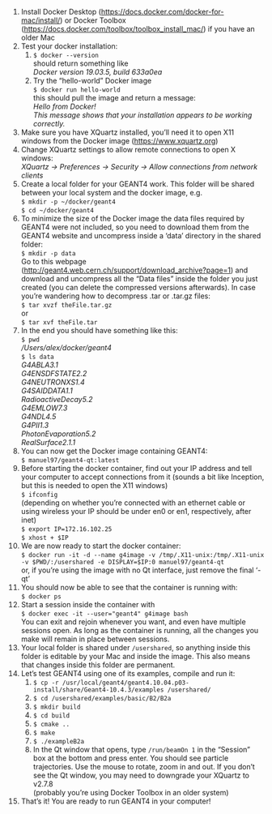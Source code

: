 1. Install Docker Desktop (https://docs.docker.com/docker-for-mac/install/) or Docker Toolbox (https://docs.docker.com/toolbox/toolbox_install_mac/) if you have an older Mac
2. Test your docker installation:
    1. `$ docker --version`<br>
    should return something like <br>
    _Docker version 19.03.5, build 633a0ea_
    2. Try the “hello-world” Docker image <br>
    `$ docker run hello-world` <br>
    this should pull the image and return a message: <br>
    _Hello from Docker!_ <br>
    _This message shows that your installation appears to be working correctly._
3. Make sure you have XQuartz installed, you’ll need it to open X11 windows from the Docker image (https://www.xquartz.org)
4. Change XQuartz settings to allow remote connections to open X windows: <br>
    _XQuartz -> Preferences -> Security -> Allow connections from network clients_
5. Create a local folder for your GEANT4 work. This folder will be shared between your local system and the docker image, e.g. <br>
    `$ mkdir -p ~/docker/geant4` <br>
    `$ cd ~/docker/geant4`
6. To minimize the size of the Docker image the data files required by GEANT4 were not included, so you need to download them from the GEANT4 website and uncompress inside a ‘data’ directory in the shared folder: <br>
    `$ mkdir -p data` <br>
    Go to this webpage (http://geant4.web.cern.ch/support/download_archive?page=1) and download and uncompress all the “Data files” inside the folder you just created (you can delete the compressed versions afterwards). In case you’re wandering how to decompress .tar or .tar.gz files: <br>
    `$ tar xvzf theFile.tar.gz` <br>
    or <br>
    `$ tar xvf theFile.tar`
7. In the end you should have something like this: <br>
    `$ pwd` <br>
    _/Users/alex/docker/geant4_ <br>
    `$ ls data` <br>
    _G4ABLA3.1 <br>
    G4ENSDFSTATE2.2 <br>
    G4NEUTRONXS1.4 <br>
    G4SAIDDATA1.1 <br>
    RadioactiveDecay5.2 <br>
    G4EMLOW7.3 <br>
    G4NDL4.5 <br>
    G4PII1.3 <br>
    PhotonEvaporation5.2 <br>
    RealSurface2.1.1_ <br>
8. You can now get the Docker image containing GEANT4: <br>
    `$ manuel97/geant4-qt:latest` <br>
9. Before starting the docker container, find out your IP address and tell your computer to accept connections from it (sounds a bit like Inception, but this is needed to open the X11 windows) <br>
    `$ ifconfig`<br>
    (depending on whether you’re connected with an ethernet cable or using wireless your IP should be under en0 or en1, respectively, after inet) <br>
    `$ export IP=172.16.102.25` <br>
    `$ xhost + $IP`
10. We are now ready to start the docker container: <br>
    `$ docker run -it -d --name g4image -v /tmp/.X11-unix:/tmp/.X11-unix -v $PWD/:/usershared -e DISPLAY=$IP:0 manuel97/geant4-qt` <br>
    or, if you’re using the image with no Qt interface, just remove the final ‘-qt’
11. You should now be able to see that the container is running with: <br>
    `$ docker ps`
12. Start a session inside the container with <br>
    `$ docker exec -it --user="geant4" g4image bash` <br>
    You can exit and rejoin whenever you want, and even have multiple sessions open. As long as the container is running, all the changes you make will remain in place between sessions.
13. Your local folder is shared under `/usershared`, so anything inside this folder is editable by your Mac and inside the image. This also means that changes inside this folder are permanent.
14. Let’s test GEANT4 using one of its examples, compile and run it: <br>
    1. `$ cp -r /usr/local/geant4/geant4.10.04.p03-install/share/Geant4-10.4.3/examples /usershared/`
    2. `$ cd /usershared/examples/basic/B2/B2a`
    3. `$ mkdir build`
    4. `$ cd build`
    5. `$ cmake ..`
    6. `$ make`
    7. `$ ./exampleB2a`
    8. In the Qt window that opens, type `/run/beamOn 1` in the “Session” box at the bottom and press enter. You should see particle trajectories. Use the mouse to rotate, zoom in and out.
    If you don’t see the Qt window, you may need to downgrade your XQuartz to v2.7.8 <br>
    (probably you’re using Docker Toolbox in an older system)
15. That’s it! You are ready to run GEANT4 in your computer!
